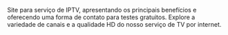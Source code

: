 Site para serviço de IPTV, apresentando os principais benefícios e oferecendo uma forma de contato para testes gratuitos. Explore a variedade de canais e a qualidade HD do nosso serviço de TV por internet.
